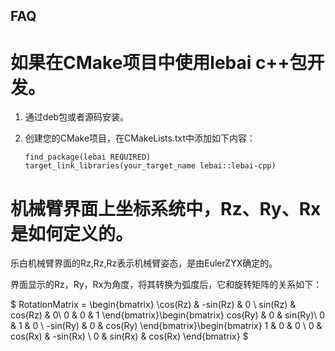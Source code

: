 FAQ
---------------------

# 如果在CMake项目中使用lebai c++包开发。

1. 通过deb包或者源码安装。
2. 创建您的CMake项目，在CMakeLists.txt中添加如下内容：

    ```
    find_package(lebai REQUIRED)
    target_link_libraries(your_target_name lebai::lebai-cpp)
    ```


# 机械臂界面上坐标系统中，Rz、Ry、Rx是如何定义的。
乐白机械臂界面的Rz,Rz,Rz表示机械臂姿态，是由EulerZYX确定的。
 
界面显示的Rz，Ry，Rx为角度，将其转换为弧度后，它和旋转矩阵的关系如下：
 
$ RotationMatrix = \begin{bmatrix}
 \cos(Rz) & -sin(Rz) & 0 \\ 
 sin(Rz) & cos(Rz) & 0\\ 
 0 & 0 & 1
 \end{bmatrix}\begin{bmatrix}
 cos(Ry) & 0 & sin(Ry)\\ 
 0 & 1 & 0 \\ 
 -sin(Ry) & 0 & cos(Ry)
 \end{bmatrix}\begin{bmatrix}
 1 & 0 & 0 \\ 
 0 & cos(Rx) & -sin(Rx) \\ 
 0 & sin(Rx)  & cos(Rx) 
 \end{bmatrix} $